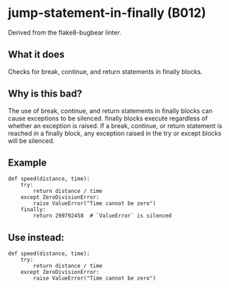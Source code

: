 # jump-statement-in-finally (B012)
Derived from the flake8-bugbear linter.
## What it does
Checks for break, continue, and return statements in finally
blocks.
## Why is this bad?
The use of break, continue, and return statements in finally blocks
can cause exceptions to be silenced.
finally blocks execute regardless of whether an exception is raised. If a
break, continue, or return statement is reached in a finally block,
any exception raised in the try or except blocks will be silenced.
## Example
```
def speed(distance, time):
    try:
        return distance / time
    except ZeroDivisionError:
        raise ValueError("Time cannot be zero")
    finally:
        return 299792458  # `ValueError` is silenced
```
## Use instead:
```
def speed(distance, time):
    try:
        return distance / time
    except ZeroDivisionError:
        raise ValueError("Time cannot be zero")
```